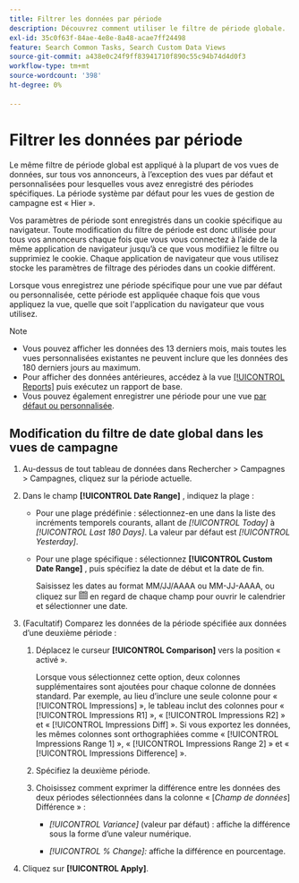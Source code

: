```yaml
---
title: Filtrer les données par période
description: Découvrez comment utiliser le filtre de période globale.
exl-id: 35c0f63f-84ae-4e8e-8a48-acae7ff24498
feature: Search Common Tasks, Search Custom Data Views
source-git-commit: a438e0c24f9ff83941710f890c55c94b74d4d0f3
workflow-type: tm+mt
source-wordcount: '398'
ht-degree: 0%

---
```


# Filtrer les données par période

<!-- The same in new UI and legacy CM views -->

Le même filtre de période global est appliqué à la plupart de vos vues de données, sur tous vos annonceurs, à l’exception des vues par défaut et personnalisées pour lesquelles vous avez enregistré des périodes spécifiques. La période système par défaut pour les vues de gestion de campagne est « Hier ».

Vos paramètres de période sont enregistrés dans un cookie spécifique au navigateur. Toute modification du filtre de période est donc utilisée pour tous vos annonceurs chaque fois que vous vous connectez à l’aide de la même application de navigateur jusqu’à ce que vous modifiiez le filtre ou supprimiez le cookie. Chaque application de navigateur que vous utilisez stocke les paramètres de filtrage des périodes dans un cookie différent.

Lorsque vous enregistrez une période spécifique pour une vue par défaut ou personnalisée, cette période est appliquée chaque fois que vous appliquez la vue, quelle que soit l&#39;application du navigateur que vous utilisez.

>[!NOTE]
>
>* Vous pouvez afficher les données des 13 derniers mois, mais toutes les vues personnalisées existantes ne peuvent inclure que les données des 180 derniers jours au maximum.
>* Pour afficher des données antérieures, accédez à la vue [[!UICONTROL Reports]](/help/search-social-commerce/reports/management/basic-advanced/basic-advanced-report-about.md) puis exécutez un rapport de base.
>* Vous pouvez également enregistrer une période pour une vue [ par défaut ou personnalisée](/help/search-social-commerce/common-tasks/data-views/custom-default-views-manage.md).

## Modification du filtre de date global dans les vues de campagne

1. Au-dessus de tout tableau de données dans Rechercher \> Campagnes \> Campagnes, cliquez sur la période actuelle.

1. Dans le champ **[!UICONTROL Date Range]** , indiquez la plage :

   * Pour une plage prédéfinie : sélectionnez-en une dans la liste des incréments temporels courants, allant de *[!UICONTROL Today]* à *[!UICONTROL Last 180 Days]*. La valeur par défaut est *[!UICONTROL Yesterday]*.

   * Pour une plage spécifique : sélectionnez **[!UICONTROL Custom Date Range]** , puis spécifiez la date de début et la date de fin.

     Saisissez les dates au format MM/JJ/AAAA ou MM-JJ-AAAA, ou cliquez sur ![icône de calendrier](/help/search-social-commerce/assets/calendar.png "icône de calendrier") en regard de chaque champ pour ouvrir le calendrier et sélectionner une date.

1. (Facultatif) Comparez les données de la période spécifiée aux données d’une deuxième période :

   1. Déplacez le curseur **[!UICONTROL Comparison]** vers la position « activé ».

      Lorsque vous sélectionnez cette option, deux colonnes supplémentaires sont ajoutées pour chaque colonne de données standard. Par exemple, au lieu d’inclure une seule colonne pour « [!UICONTROL Impressions] », le tableau inclut des colonnes pour « [!UICONTROL Impressions R1] », « [!UICONTROL Impressions R2] » et « [!UICONTROL Impressions Diff] ».  Si vous exportez les données, les mêmes colonnes sont orthographiées comme « [!UICONTROL Impressions Range 1] », « [!UICONTROL Impressions Range 2] » et « [!UICONTROL Impressions Difference] ».

   1. Spécifiez la deuxième période.

   1. Choisissez comment exprimer la différence entre les données des deux périodes sélectionnées dans la colonne « \[_Champ de données_\] Différence » :

      * *[!UICONTROL Variance]* (valeur par défaut) : affiche la différence sous la forme d’une valeur numérique.

      * *[!UICONTROL % Change]:* affiche la différence en pourcentage.

1. Cliquez sur **[!UICONTROL Apply]**.
